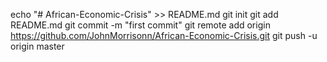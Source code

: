 echo "# African-Economic-Crisis" >> README.md
git init
git add README.md
git commit -m "first commit"
git remote add origin https://github.com/JohnMorrisonn/African-Economic-Crisis.git
git push -u origin master
